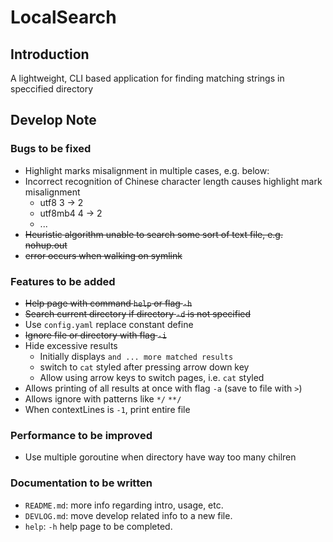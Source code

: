 # LocalSearch

## Introduction

A lightweight, CLI based application for finding matching strings in speccified directory

## Develop Note

### Bugs to be fixed

- Highlight marks misalignment in multiple cases, e.g. below:
- Incorrect recognition of Chinese character length causes highlight mark misalignment
	- utf8 3 -> 2
	- utf8mb4 4 -> 2
	- ...
- ~~Heuristic algorithm unable to search some sort of text file, e.g. nohup.out~~
- ~~error occurs when walking on symlink~~

### Features to be added

- ~~Help page with command `help` or flag `-h`~~
- ~~Search current directory if directory `-d` is not specified~~
- Use `config.yaml` replace constant define
- ~~Ignore file or directory with flag `-i`~~
- Hide excessive results
	- Initially displays `and ... more matched results`
	- switch to `cat` styled after pressing arrow down key
	- Allow using arrow keys to switch pages, i.e. `cat` styled
- Allows printing of all results at once with flag `-a` (save to file with `>`)
- Allows ignore with patterns like `*/` `**/`
- When contextLines is `-1`, print entire file

### Performance to be improved

- Use multiple goroutine when directory have way too many chilren

### Documentation to be written

- `README.md`: more info regarding intro, usage, etc.
- `DEVLOG.md`: move develop related info to a new file.
- `help`: `-h` help page to be completed.

